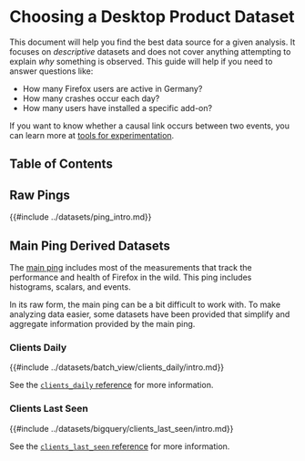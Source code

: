 # Choosing a Desktop Product Dataset

This document will help you find the best data source for a given analysis. It focuses on *descriptive* datasets and does not cover anything attempting to explain *why* something is observed. This guide will help if you need to answer questions like:

- How many Firefox users are active in Germany?
- How many crashes occur each day?
- How many users have installed a specific add-on?

If you want to know whether a causal link occurs between two events, you can learn more at [tools for experimentation](../tools/experiments.md).

## Table of Contents

<!-- toc -->

## Raw Pings

{{#include ../datasets/ping_intro.md}}

## Main Ping Derived Datasets

The [main ping] includes most of the measurements that track the performance and health of Firefox in the wild. This ping includes histograms, scalars, and events.

In its raw form, the main ping can be a bit difficult to work with. To make analyzing data easier, some datasets have been provided that simplify and aggregate information provided by the main ping.

### Clients Daily

{{#include ../datasets/batch_view/clients_daily/intro.md}}

See the [`clients_daily` reference]( ../datasets/batch_view/clients_daily/reference.md) for more information.

### Clients Last Seen

{{#include ../datasets/bigquery/clients_last_seen/intro.md}}

See the [`clients_last_seen` reference]( ../datasets/bigquery/clients_last_seen/reference.md) for more information.


[main ping]: https://firefox-source-docs.mozilla.org/toolkit/components/telemetry/telemetry/data/main-ping.html